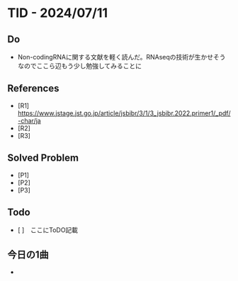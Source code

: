 # TID - 2024/07/11
<!--
## Learnings
- 
- 
-->


## Do
- Non-codingRNAに関する文献を軽く読んだ。RNAseqの技術が生かせそうなのでここら辺もう少し勉強してみることに


<!--
## Reflections & Insights
- 
- 
-->

<!--
## Plans for Tomorrow
- 
- 
-->

## References
- [R1] https://www.jstage.jst.go.jp/article/jsbibr/3/1/3_jsbibr.2022.primer1/_pdf/-char/ja
- [R2] 
- [R3] 

## Solved Problem
- [P1] 
- [P2] 
- [P3] 


## Todo
- [ ]　ここにToDO記載

## 今日の1曲
- 
